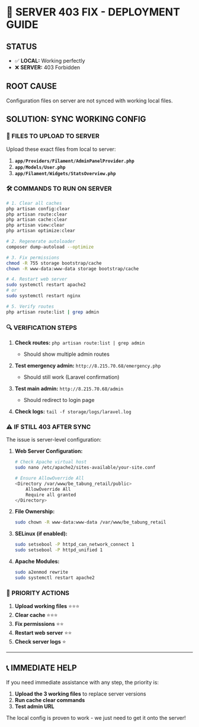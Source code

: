 # 🚀 SERVER 403 FIX - DEPLOYMENT GUIDE

## STATUS
- ✅ **LOCAL:** Working perfectly
- ❌ **SERVER:** 403 Forbidden  

## ROOT CAUSE
Configuration files on server are not synced with working local files.

## SOLUTION: SYNC WORKING CONFIG

### 📁 FILES TO UPLOAD TO SERVER

Upload these exact files from local to server:

1. **`app/Providers/Filament/AdminPanelProvider.php`**
2. **`app/Models/User.php`**
3. **`app/Filament/Widgets/StatsOverview.php`**

### 🛠️ COMMANDS TO RUN ON SERVER

```bash
# 1. Clear all caches
php artisan config:clear
php artisan route:clear
php artisan cache:clear
php artisan view:clear
php artisan optimize:clear

# 2. Regenerate autoloader  
composer dump-autoload --optimize

# 3. Fix permissions
chmod -R 755 storage bootstrap/cache
chown -R www-data:www-data storage bootstrap/cache

# 4. Restart web server
sudo systemctl restart apache2
# or
sudo systemctl restart nginx

# 5. Verify routes
php artisan route:list | grep admin
```

### 🔍 VERIFICATION STEPS

1. **Check routes:** `php artisan route:list | grep admin`
   - Should show multiple admin routes

2. **Test emergency admin:** `http://8.215.70.68/emergency.php`
   - Should still work (Laravel confirmation)

3. **Test main admin:** `http://8.215.70.68/admin`
   - Should redirect to login page

4. **Check logs:** `tail -f storage/logs/laravel.log`

### ⚠️ IF STILL 403 AFTER SYNC

The issue is server-level configuration:

1. **Web Server Configuration:**
   ```bash
   # Check Apache virtual host
   sudo nano /etc/apache2/sites-available/your-site.conf
   
   # Ensure AllowOverride All
   <Directory /var/www/be_tabung_retail/public>
       AllowOverride All
       Require all granted
   </Directory>
   ```

2. **File Ownership:**
   ```bash
   sudo chown -R www-data:www-data /var/www/be_tabung_retail
   ```

3. **SELinux (if enabled):**
   ```bash
   sudo setsebool -P httpd_can_network_connect 1
   sudo setsebool -P httpd_unified 1
   ```

4. **Apache Modules:**
   ```bash
   sudo a2enmod rewrite
   sudo systemctl restart apache2
   ```

### 🎯 PRIORITY ACTIONS

1. **Upload working files** ⭐⭐⭐
2. **Clear cache** ⭐⭐⭐  
3. **Fix permissions** ⭐⭐
4. **Restart web server** ⭐⭐
5. **Check server logs** ⭐

---

## 📞 IMMEDIATE HELP

If you need immediate assistance with any step, the priority is:

1. **Upload the 3 working files** to replace server versions
2. **Run cache clear commands**
3. **Test admin URL**

The local config is proven to work - we just need to get it onto the server!

